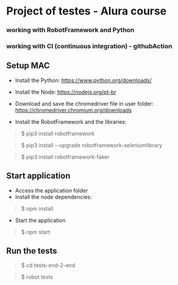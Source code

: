 # Project of testes - Alura course
### working with RobotFramework and Python
### working with CI (continuous integration) - githubAction

## Setup MAC
- Install the Python: https://www.python.org/downloads/

- Install the Node: https://nodejs.org/pt-br

- Download and save the chromedriver file in user folder: https://chromedriver.chromium.org/downloads

- Install the RobotFramework and the libraries:
> $ pip3 install robotframework

> $ pip3 install --upgrade robotframework-seleniumlibrary

> $ pip3 install robotframework-faker

## Start application
- Access the application folder
- Install the node dependencies:
> $ npm install
- Start the application
> $ npm start


## Run the tests
> $ cd tests-end-2-end

> $ robot tests